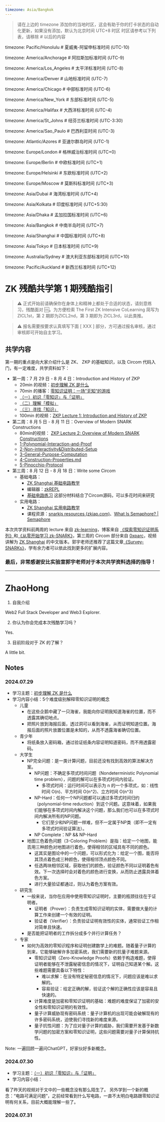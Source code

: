 ```yaml
---
timezone: Asia/Bangkok
---
```


> 请在上边的 timezone 添加你的当地时区，这会有助于你的打卡状态的自动化更新，如果没有添加，默认为北京时间 UTC+8 时区
> 时区请参考以下列表，请移除 # 以后的内容

timezone: Pacific/Honolulu # 夏威夷-阿留申标准时间 (UTC-10)

timezone: America/Anchorage # 阿拉斯加标准时间 (UTC-9)

timezone: America/Los_Angeles # 太平洋标准时间 (UTC-8)

timezone: America/Denver # 山地标准时间 (UTC-7)

timezone: America/Chicago # 中部标准时间 (UTC-6)

timezone: America/New_York # 东部标准时间 (UTC-5)

timezone: America/Halifax # 大西洋标准时间 (UTC-4)

timezone: America/St_Johns # 纽芬兰标准时间 (UTC-3:30)

timezone: America/Sao_Paulo # 巴西利亚时间 (UTC-3)

timezone: Atlantic/Azores # 亚速尔群岛时间 (UTC-1)

timezone: Europe/London # 格林威治标准时间 (UTC+0)

timezone: Europe/Berlin # 中欧标准时间 (UTC+1)

timezone: Europe/Helsinki # 东欧标准时间 (UTC+2)

timezone: Europe/Moscow # 莫斯科标准时间 (UTC+3)

timezone: Asia/Dubai # 海湾标准时间 (UTC+4)

timezone: Asia/Kolkata # 印度标准时间 (UTC+5:30)

timezone: Asia/Dhaka # 孟加拉国标准时间 (UTC+6)

timezone: Asia/Bangkok # 中南半岛时间 (UTC+7)

timezone: Asia/Shanghai # 中国标准时间 (UTC+8)

timezone: Asia/Tokyo # 日本标准时间 (UTC+9)

timezone: Australia/Sydney # 澳大利亚东部标准时间 (UTC+10)

timezone: Pacific/Auckland # 新西兰标准时间 (UTC+12)

# ZK 残酷共学第 1 期残酷指引

> ⚠️ 正式开始前请确保你在身体上和精神上都处于合适的状态，请刻意练习，残酷面对 🆒。为方便检索 The First ZK Intensive CoLearning 简写为 ZICL1st，第 2 期即为ZICL2nd，第 3 期即为 ZICL3rd，以此类推。

> ⚠️ 报名需要按要求认真填写下面 [ XXX ] 部分，方可通过报名审核，通过审核即可开始自主学习。

## 共学内容

第一期的重点是向大家介绍什么是 ZK、 ZKP 的基础知识，以及 Circom 代码入门，有一定难度，共学资料如下：

- 第一周：7 月 29 日 - 8 月 4 日：Introduction and History of ZKP
    - 20min 的视频：[初步理解 ZK 是什么](https://www.youtube.com/watch?v=fOGdb1CTu5c)
    - 70min 的播客：[零知识证明：一场”无知“的游戏](https://www.xiaoyuzhoufm.com/episode/6672a76bb6a8412729e0b103)
    - [（一）初识「零知识」与「证明」](https://learn.z2o-k7e.world/zkp-intro/1/zkp-back.html)
    - [（二）理解「模拟」](https://learn.z2o-k7e.world/zkp-intro/2/zkp-simu.html)
    - [（三）寻找「知识」](https://learn.z2o-k7e.world/zkp-intro/3/zkp-pok.html)
    - 100min 的视频：[ZKP Lecture 1: Introduction and History of ZKP](https://www.youtube.com/watch?v=uchjTIlPzFo)
- 第二周：8 月 5 日 - 8 月 11 日：Overview of Modern SNARK Constructions
    - 80min的视频： [ZKP Lecture 2: Overview of Modern SNARK Constructions](https://www.youtube.com/watch?v=bGEXYpt3sj0)
    - [1-Polynomial-Interaction-and-Proof](https://learn.z2o-k7e.world/zk-snarks/1-Polynomial-Interaction-and-Proof.html)
    - [2-Non-interactivity&Distributed-Setup](https://learn.z2o-k7e.world/zk-snarks/2-Non-interactivity&Distributed-Setup.html)
    - [3-General-Purpose-Computation](https://learn.z2o-k7e.world/zk-snarks/3-General-Purpose-Computation.html)
    - [4-Construction-Properties.md](https://learn.z2o-k7e.world/zk-snarks/4-Construction-Properties.html)
    - [5-Pinocchio-Protocol](https://learn.z2o-k7e.world/zk-snarks/5-Pinocchio-Protocol.html)
- 第三周：8 月 12 日 - 8 月 18 日：Write some Circom
    - 基础电路：
        - [ZK Shanghai 基础电路教学](https://www.youtube.com/watch?v=CTJ1JkYLiyw&ab_channel=SutuLabs)
        - 编辑器：[zkREPL](https://zkrepl.dev/)
        - [基础电路练习](https://github.com/wenjin1997/zkshanghai-workshop/blob/main/lecture2-homework.md) 这部分材料结合了Circom源码，可以多花时间来研究
    - 实用电路：
        - [ZK Shanghai 实用电路教学](https://www.youtube.com/watch?v=smJz5RdY0Nc)
        - 课程资源：[snarkjs resources (zkiap.com)](https://zkiap.com/snarkjs)、[What Is Semaphore? | Semaphore](https://docs.semaphore.pse.dev/)

本次共学资料前两周的 lecture 来自 [zk-learning](https://zk-learning.org/)，博客来自 [《探索零知识证明系列》](https://learn.z2o-k7e.world/zkp-intro/toc.html)和[《从零开始学习 zk-SNARK》](https://learn.z2o-k7e.world/zk-snarks/toc.html)，第三周的 Circom 部分来自 [0xparc](https://zkiap.com/)，视频讲解为 [ZK Shanghai](https://zkshanghai.xyz/) 的中文版本。郭宇老师还推荐了这篇文章[《Survey-SNARKs》](https://www.di.ens.fr/~nitulesc/files/Survey-SNARKs.pdf)，学有余力者可以依此找到更多的扩展内容。

### **最后，非常感谢安比实验室郭宇老师对于本次共学资料选择的指导！**

---

# ZhaoHong
1. 自我介绍

Web2 Full Stack Developer and Web3 Explorer.

2. 你认为你会完成本次残酷学习吗？

Yes.

3. 目前阶段对于 ZK 的了解？

A little bit.

## Notes

<!-- Content_START -->

### 2024.07.29

- 学习主题：[初步理解 ZK 是什么](https://www.youtube.com/watch?v=fOGdb1CTu5c)
- 学习内容小结：5个难度级别解释零知识证明的概念
    - 儿童
        - 在这些企鹅中藏了一只海雀，我能向你证明我知道海雀的位置，而不透露其确切地点。
        - 把照片放到海报后面，透过洞可以看到海雀，从而证明知道位置。海报后面的照片放置位置是未知的，从而不透露海雀确切位置。
    - 青少年
        - 将纸条放入密码箱，通过验证纸条内容证明知道密码，而不用透露密码。
    - 大学生
        - NP完全问题：是一类计算问题，目前还没有找到高效的算法解决方案。
            - NP问题：不确定多项式时间问题（Nondeterministic Polynomial time problem），问题的解可以在多项式时间内验证。
                - 多项式时间：运行时间可以表示为 n 的一个多项式，如：线性时间 O(n)、平方时间 O(n^2)、立方时间 O(n^3) 
            - NP-Hard：任何一个NP问题都可以通过多项式时间归约（polynomial-time reduction）到这个问题。这意味着，如果我们能够在多项式时间内解决这个问题，那么我们也可以在多项式时间内解决所有的NP问题。
                - 它们至少和NP问题一样难，但不一定属于NP类（即不一定有多项式时间验证算法）。
            - NP Complete：NP && NP-Hard
        - 地图三色着色问题（3-Coloring Problem）是指：给定一个地图，能否用三种颜色对地图进行着色，使得相邻的区域具有不同的颜色。
            - 这其实是图论中的一个问题，可以形式化为：给定一个图，能否将其顶点着色成三种颜色，使得相邻顶点颜色不同。
            - 任选两块相邻区域，获取他们的颜色，验证颜色不同以证明着色有效。下一次选择时会对着色的颜色进行变换，从而防止透露具体着色方案。
            - 进行大量验证都通过，则认为着色方案有效。
    - 研究生
        - 一般来说，当你在应用中使用零知识证明时，主要的瓶颈往往在于证明者。
            - 证明者（Prover）：负责生成零知识证明的实体，需要做大量的计算工作来创建一个有效的证明。
            - 验证者（Verifier）：负责验证证明有效性的实体，通常验证工作相对简单且快速。
        - 是否能把证明者的工作拆分成多个并行计算任务？
    - 专家
        - 如何为高效的零知识程序和证明创建数学上的难题。随着量子计算的到来，它能够破解许多加密系统，我们需要新的抗量子难题来源。
            - 零知识证明（Zero-Knowledge Proofs）依赖于构造难题，使得证明者能够在不泄露秘密信息的情况下，证明自己知道某个解。这些难题需要具备以下特性：
                - 难以求解：在没有特定秘密信息的情况下，问题应该是难以求解的。
                - 容易验证：给定正确的解，验证这个解的正确性应该是容易且快速的。
            - 计算难度是加密和零知识证明的基础：难题的难度保证了加密的安全性和零知识证明的有效性。
	        - 量子计算威胁现有密码系统：量子计算机的出现可能会破解现有的许多密码系统，迫使我们寻找新的难度来源。
	        - 量子抗性问题：为了应对量子计算的威胁，我们需要开发基于新数学问题的加密方案和零知识证明，这些问题需要对量子计算保持抗性。

Note:
一遍回顾一遍问ChatGPT，好家伙好多新概念。

### 2024.07.30

- 学习主题：[（一）初识「零知识」与「证明」](https://learn.z2o-k7e.world/zkp-intro/1/zkp-back.html)
- 学习内容小结：

看了昨天的视频对于文中的一些概念没有那么陌生了。
另外学到一个新的概念：“电路可满足问题”，之前经常看到什么写电路，一直不太明白电路跟零知识证明有何关系，目前大概能理解一些了。

### 2024.07.31

<!-- Content_END -->
